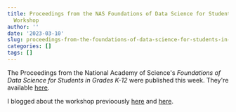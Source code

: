 ```yaml
---
title: Proceedings from the NAS Foundations of Data Science for Students in Grades K-12
  Workshop
author: ''
date: '2023-03-10'
slug: proceedings-from-the-foundations-of-data-science-for-students-in-grades-k-12-workshop
categories: []
tags: []
---
```


The Proceedings from the National Academy of Science's *Foundations of Data Science for Students in Grades K-12* were published this week. They're available [here](https://nap.nationalacademies.org/catalog/26852/foundations-of-data-science-for-students-in-grades-k-12). 

I blogged about the workshop previoously [here](https://joshuamrosenberg.com/post/2022/09/14/reflections-on-day-1-of-the-foundations-of-data-science-for-k-12-students-nasem-workshop/) and [here](https://joshuamrosenberg.com/post/2022/09/09/commissioned-paper-on-k-12-data-science-learning-for-a-national-academies-workshop/). 